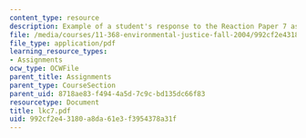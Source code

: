 ```yaml
---
content_type: resource
description: Example of a student's response to the Reaction Paper 7 assignment.
file: /media/courses/11-368-environmental-justice-fall-2004/992cf2e43180a8da61e3f3954378a31f_lkc7.pdf
file_type: application/pdf
learning_resource_types:
- Assignments
ocw_type: OCWFile
parent_title: Assignments
parent_type: CourseSection
parent_uid: 8718ae83-f494-4a5d-7c9c-bd135dc66f83
resourcetype: Document
title: lkc7.pdf
uid: 992cf2e4-3180-a8da-61e3-f3954378a31f
---
```

